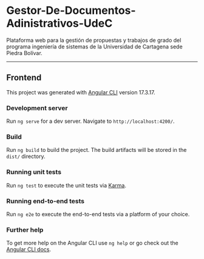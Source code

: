 # Gestor-De-Documentos-Adinistrativos-UdeC
Plataforma web para la gestión de propuestas y trabajos de grado del programa ingeniería de sistemas de la Universidad de Cartagena sede Piedra Bolívar.

---

## Frontend

This project was generated with [Angular CLI](https://github.com/angular/angular-cli) version 17.3.17.

### Development server
Run `ng serve` for a dev server. Navigate to `http://localhost:4200/`.

### Build
Run `ng build` to build the project. The build artifacts will be stored in the `dist/` directory.

### Running unit tests
Run `ng test` to execute the unit tests via [Karma](https://karma-runner.github.io).

### Running end-to-end tests
Run `ng e2e` to execute the end-to-end tests via a platform of your choice.

### Further help
To get more help on the Angular CLI use `ng help` or go check out the [Angular CLI docs](https://angular.io/cli).
